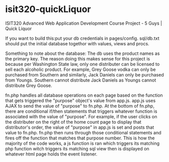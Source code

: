 # isit320-quickLiquor
ISIT320 Advanced Web Application Development Course Project - 5 Guys | Quick Liquor


If you want to build this:put your db credentials in pages/config. sql/db.txt should put the initial database togethor with values, views and procs.

Something to note about the database: The db uses the product names as the primary key. The reason doing this makes sense for this project is because per Washington State law, only one distributer can be licensed to sell each alcoholic product. For example, Grey Goose vodka can only be purchased from Southern and similarly, Jack Daniels can only be purchased from Youngs. Southern cannot distribute Jack Daniels as Youngs cannot distribute Grey Goose.

fn.php handles all database operations on each page based on the function that gets triggered the "purpose" object's value from app.js. app.js uses AJAX to send the value of "purpose" to fn.php. At the bottom of fn.php, there are conditional if/then statements that triggers whatever function is associated with the value of "purpose". For example, if the user clicks on the distributer on the right of the home count page to display that distributor's order, the value of "purpose" in app.js is set and posts that value to fn.php. fn.php then runs through those conditional statements and fires off the function that matches that purpose number. This is how the majority of the code works, a js function is ran which triggers its matching php function witch triggers its matching sql view then is displayed on whatever html page holds the event listener.
